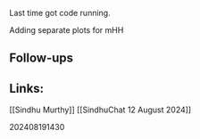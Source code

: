 
Last time got code running.

Adding separate plots for mHH

## Follow-ups


## Links: 
[[Sindhu Murthy]]
[[SindhuChat 12 August 2024]]




202408191430
